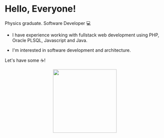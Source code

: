 # Hello, Everyone!

Physics graduate. Software Developer 💻

* I have experience working with fullstack web development using PHP, Oracle PLSQL, Javascript and Java.

* I'm interested in software development and architecture.

Let's have some :coffee:!


<div id="header" align="center">
  <img src="https://github.githubassets.com/images/mona-loading-default.gif" width="200"/>
</div>

